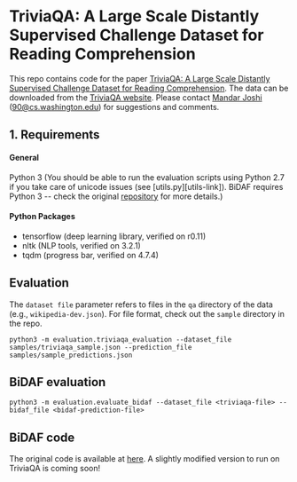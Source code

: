 # TriviaQA: A Large Scale Distantly Supervised Challenge Dataset for Reading Comprehension
This repo contains code for the paper [TriviaQA: A Large Scale Distantly Supervised Challenge Dataset for Reading Comprehension][triviaqa-arxiv]. The data can be downloaded from the [TriviaQA website][triviaqa-website]. Please contact [Mandar Joshi][mandar-home] (<first-name>90@cs.washington.edu) for suggestions and comments.

## 1. Requirements
#### General
Python 3 (You should be able to run the evaluation scripts using Python 2.7 if you take care of unicode issues (see [utils.py][utils-link]). BiDAF requires Python 3 -- check the original [repository][bidaf-orig-github] for more details.)

#### Python Packages
- tensorflow (deep learning library, verified on r0.11)
- nltk (NLP tools, verified on 3.2.1)
- tqdm (progress bar, verified on 4.7.4)

## Evaluation
The ```dataset file``` parameter refers to files in the ```qa``` directory of the data (e.g., ```wikipedia-dev.json```). For file format, check out the ```sample``` directory in the repo.
```
python3 -m evaluation.triviaqa_evaluation --dataset_file samples/triviaqa_sample.json --prediction_file samples/sample_predictions.json
```

## BiDAF evaluation
```
python3 -m evaluation.evaluate_bidaf --dataset_file <triviaqa-file> --bidaf_file <bidaf-prediction-file>
```

## BiDAF code
The original code is available at [here][bidaf-orig-github]. A slightly modified version to run on TriviaQA is coming soon!

[bidaf-orig-github]: https://github.com/allenai/bi-att-flow/
[triviaqa-arxiv]: https://arxiv.org/abs/1705.03551
[mandar-home]: http://homes.cs.washington.edu/~mandar90/
[triviaqa-website]: http://nlp.cs.washington.edu/triviaqa/
